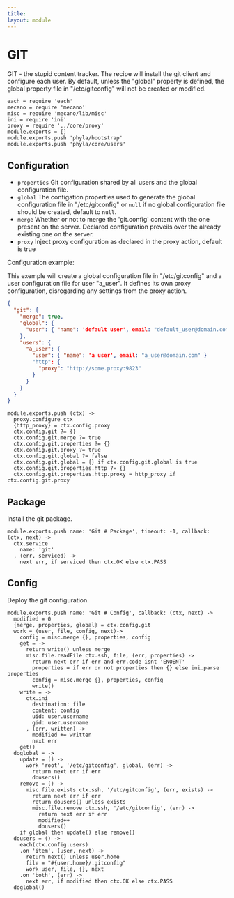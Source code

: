 ```yaml
---
title: 
layout: module
---
```


# GIT

GIT - the stupid content tracker. The recipe will install 
the git client and configure each user. By default, unless
the "global" property is defined, the global property file
in "/etc/gitconfig" will not be created or modified.

    each = require 'each'
    mecano = require 'mecano'
    misc = require 'mecano/lib/misc'
    ini = require 'ini'
    proxy = require '../core/proxy'
    module.exports = []
    module.exports.push 'phyla/bootstrap'
    module.exports.push 'phyla/core/users'

Configuration
-------------

*   `properties`
    Git configuration shared by all users and the global 
    configuration file.
*   `global`
    The configation properties used to generate 
    the global configuration file in "/etc/gitconfig" or `null`
    if no global configuration file should be created, default
    to `null`.
*   `merge`
    Whether or not to merge the 'git.config' content 
    with the one present on the server. Declared 
    configuration preveils over the already existing 
    one on the server.
*   `proxy`
    Inject proxy configuration as declared in the 
    proxy action, default is true

Configuration example:

This exemple will create a global configuration file 
in "/etc/gitconfig" and a user configuration file for 
user "a_user". It defines its own proxy configuration, disregarding
any settings from the proxy action.

```json
{
  "git": {
    "merge": true,
    "global": {
      "user": { "name": 'default user', email: "default_user@domain.com" }
    },
    "users": {
      "a_user": {
        "user": { "name": 'a user', email: "a_user@domain.com" }
        "http": {
          "proxy": "http://some.proxy:9823"
        }
      }
    }
  }
}
```

    module.exports.push (ctx) ->
      proxy.configure ctx
      {http_proxy} = ctx.config.proxy
      ctx.config.git ?= {}
      ctx.config.git.merge ?= true
      ctx.config.git.properties ?= {}
      ctx.config.git.proxy ?= true
      ctx.config.git.global ?= false
      ctx.config.git.global = {} if ctx.config.git.global is true
      ctx.config.git.properties.http ?= {}
      ctx.config.git.properties.http.proxy = http_proxy if ctx.config.git.proxy

## Package

Install the git package.

    module.exports.push name: 'Git # Package', timeout: -1, callback: (ctx, next) ->
      ctx.service
        name: 'git'
      , (err, serviced) ->
        next err, if serviced then ctx.OK else ctx.PASS

## Config

Deploy the git configuration.

    module.exports.push name: 'Git # Config', callback: (ctx, next) ->
      modified = 0
      {merge, properties, global} = ctx.config.git
      work = (user, file, config, next)->
        config = misc.merge {}, properties, config
        get = ->
          return write() unless merge
          misc.file.readFile ctx.ssh, file, (err, properties) ->
            return next err if err and err.code isnt 'ENOENT'
            properties = if err or not properties then {} else ini.parse properties
            config = misc.merge {}, properties, config
            write()
        write = ->
          ctx.ini
            destination: file
            content: config
            uid: user.username
            gid: user.username
          , (err, written) ->
            modified += written
            next err
        get()
      doglobal = ->
        update = () ->
          work 'root', '/etc/gitconfig', global, (err) ->
            return next err if err
            dousers()
        remove = () ->
          misc.file.exists ctx.ssh, '/etc/gitconfig', (err, exists) ->
            return next err if err
            return dousers() unless exists
            misc.file.remove ctx.ssh, '/etc/gitconfig', (err) ->
              return next err if err
              modified++
              dousers()
        if global then update() else remove()
      dousers = () ->
        each(ctx.config.users)
        .on 'item', (user, next) ->
          return next() unless user.home
          file = "#{user.home}/.gitconfig"
          work user, file, {}, next
        .on 'both', (err) ->
          next err, if modified then ctx.OK else ctx.PASS
      doglobal()

